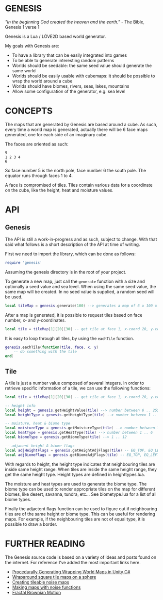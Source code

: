 # GENESIS

*"In the beginning God created the heaven and the earth."*
	- The Bible, Genesis 1 verse 1

Genesis is a Lua / LÖVE2D based world generator. 

My goals with Genesis are:

* To have a library that can be easily integrated into games
* To be able to generate interesting random patterns
* Worlds should be seedable: the same seed value should generate the same world
* Worlds should be easily usable with cubemaps: it should be possible to wrap the world around a cube
* Worlds should have biomes, rivers, seas, lakes, mountains
* Allow some configuration of the generator, e.g. sea level

# CONCEPTS

The maps that are generated by Genesis are based around a cube. As such, every
time a world map is generated, actually there will be 6 face maps generated, one 
for each side of an imaginary cube.

The faces are oriented as such:

	5
	1 2 3 4
	6

So face number 5 is the north pole, face number 6 the south pole. The equator 
runs through faces 1 to 4. 

A face is compromised of tiles. Tiles contain various data for a coordinate on 
the cube, like the height, heat and moisture values.

# API

## Genesis

The API is still a work-in-progress and as such, subject to change. With that 
said what follows is a short description of the API at time of writing.

First we need to import the library, which can be done as follows:

```lua
require 'genesis'
```

Assuming the genesis directory is in the root of your project.

To generate a new map, just call the `generate` function with a size and 
optionally a seed value and sea level. When using the same seed value, the same 
map will be created. In no seed value is supplied, a random seed will be used.

```lua
local tileMap = genesis.generate(100) --> generates a map of 6 x 100 x 100 
```

After a map is generated, it is possible to request tiles based on face number, 
x- and y-coordinates. 

```lua
local tile = tileMap[1][20][30] -- get tile at face 1, x-coord 20, y-coord 30
```

It is easy to loop through all tiles, by using the `eachTile` function.

```lua
genesis.eachTile(function(tile, face, x, y)
	-- do something with the tile
end)
```

## Tile

A tile is just a number value composed of several integers. In order to retrieve
specific information of a tile, we can use the following functions:

```lua
local tile = tileMap[1][20][30] -- get tile at face 1, x-coord 20, y-coord 30

-- height info
local height = genesis.getHeightValue(tile) --> number between 0 .. 255
local heightType = genesis.getHeightType(tile) --> number between 1 .. 6

-- moisture, heat & biome type
local moistureType = genesis.getMoistureType(tile) --> number between 1 .. 6
local heatType = genesis.getHeatType(tile) --> number between 1 .. 6
local biomeType = genesis.getBiomeType(tile) --> 1 .. 12

-- adjacent height & biome flags
local adjHeightFlags = genesis.getHeightAdjFlags(tile) -- EQ_TOP, EQ_LEFT, EQ_RIGHT, EQ_BOTTOM, EQ_ALL
local adjBiomeFlags = genesis.getBiomeAdjFlags(tile) -- EQ_TOP, EQ_LEFT, EQ_RIGHT, EQ_BOTTOM, EQ_ALL
``` 

With regards to height, the height type indicates that neighbouring tiles are inside same height range. When tiles are inside the same height range, they get the same height type. Height types are defined in heighttypes.lua.

The moisture and heat types are used to generate the biome type. The biome type can be used to render appropriate tiles on the map for different biomes, like desert, savanna, tundra, etc... See biometype.lua for a list of all biome types.

Finally the adjactent flags function can be used to figure out if neighbouring tiles are of the same height or biome type. This can be useful for rendering maps. For example, if the neighbouring tiles are not of equal type, it is possible to draw a border.

# FURTHER READING

The Genesis source code is based on a variety of ideas and posts found on the 
internet. For reference I've added the most important links here.

* [Procedurally Generating Wrapping World Maps in Unity C#][0]
* [Wraparound square tile maps on a sphere][1]
* [Creating tileable noise maps][2]
* [Making maps with noise functions][3]
* [Fractal Brownian Motion][4]

[0]: http://www.jgallant.com/procedurally-generating-wrapping-world-maps-in-unity-csharp-part-1
[1]: https://www.redblobgames.com/x/1938-square-tiling-of-sphere/
[2]: https://ronvalstar.nl/creating-tileable-noise-maps
[3]: https://www.redblobgames.com/maps/terrain-from-noise/
[4]: https://thebookofshaders.com/13/
